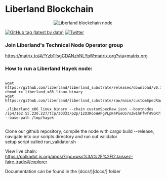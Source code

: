 # Liberland Blockchain    
<p>
<center>

  <img style="max-height: 250px;" alt="Liberland blockchain node" title="Liberland Logo" src="Liberland_official_znak.png">
</center>
</p>


[![GitHub tag (latest by date)](https://img.shields.io/github/v/tag/liberland/liberland_node)](https://github.com/liberland/liberland_node/tags) [![Twitter](https://img.shields.io/badge/Twitter-gray?logo=twitter)](https://twitter.com/liberland)


### Join Liberland's Technical Node Operator group   
https://matrix.to/#/!YzbTfsgCDANzhNLYpW:matrix.org?via=matrix.org  


### How to run a Liberland Hayek node:    
```shell

wget https://github.com/liberland/liberland_substrate/releases/download/v0.1/liberland_x86_linux_binary
chmod +x liberland_x86_linux_binary
wget https://github.com/liberland/liberland_substrate/raw/main/customSpecRaw.json

./liberland_x86_linux_binary --chain customSpecRaw.json --bootnodes /ip4/162.55.230.227/tcp/30333/p2p/12D3KooWAFgVLpK4PueUo7sZw1hFfwf4VGR77DduAJLiWTaMUSWZ --base-path /tmp/hayek


```   
Clone our github repository, compile the node with cargo build --release, navigate into our scripts directory and run out validator  
setup script called run_validator.sh



View live chain:   
https://polkadot.js.org/apps/?rpc=wss%3A%2F%2Fl2.laissez-faire.trade#/explorer


Documentation can be found in the (docs/)[docs/] folder


